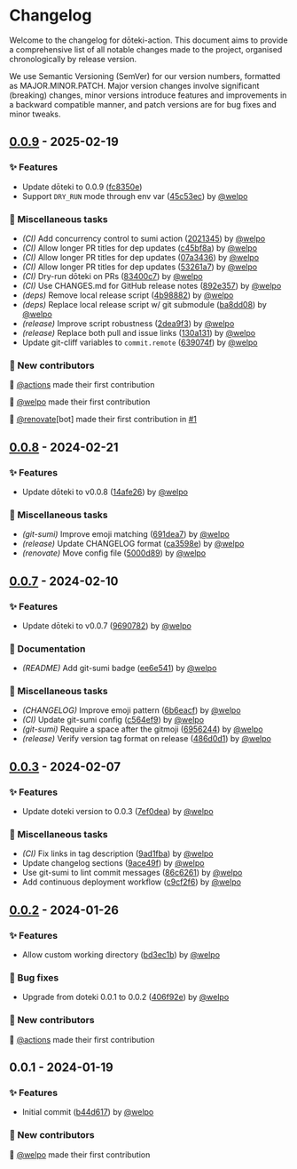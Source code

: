 # Changelog

Welcome to the changelog for dōteki-action. This document aims to provide a comprehensive list of all notable changes made to the project, organised chronologically by release version.

We use Semantic Versioning (SemVer) for our version numbers, formatted as MAJOR.MINOR.PATCH. Major version changes involve significant (breaking) changes, minor versions introduce features and improvements in a backward compatible manner, and patch versions are for bug fixes and minor tweaks.

## [0.0.9](https://github.com/welpo/doteki-action/compare/v0.0.8..v0.0.9) - 2025-02-19

### ✨ Features

- Update dōteki to 0.0.9 ([fc8350e](https://github.com/welpo/doteki-action/commit/fc8350ea0429c607cedc00bb648c1994ee0abc52))
- Support `DRY_RUN` mode through env var ([45c53ec](https://github.com/welpo/doteki-action/commit/45c53ecb51a15ddb0d53ad28bf5e24c18537d2a0)) by [@welpo](https://github.com/welpo)

### 🔧 Miscellaneous tasks

- *(CI)* Add concurrency control to sumi action ([2021345](https://github.com/welpo/doteki-action/commit/2021345ae52c4480ec85376904e7bb1c7a6400cf)) by [@welpo](https://github.com/welpo)
- *(CI)* Allow longer PR titles for dep updates ([c45bf8a](https://github.com/welpo/doteki-action/commit/c45bf8ac88212074c34bfd6a3816b655430b3b96)) by [@welpo](https://github.com/welpo)
- *(CI)* Allow longer PR titles for dep updates ([07a3436](https://github.com/welpo/doteki-action/commit/07a3436463ff8404fced994898eca280d02f1c83)) by [@welpo](https://github.com/welpo)
- *(CI)* Allow longer PR titles for dep updates ([53261a7](https://github.com/welpo/doteki-action/commit/53261a7f4942e6c13af71c8138e34cbb3f82401e)) by [@welpo](https://github.com/welpo)
- *(CI)* Dry-run dōteki on PRs ([83400c7](https://github.com/welpo/doteki-action/commit/83400c7bfdaa0305a8b3d3683fd4825c148d28de)) by [@welpo](https://github.com/welpo)
- *(CI)* Use CHANGES.md for GitHub release notes ([892e357](https://github.com/welpo/doteki-action/commit/892e357944d848c9b01ef4abbb2d7249db870e97)) by [@welpo](https://github.com/welpo)
- *(deps)* Remove local release script ([4b98882](https://github.com/welpo/doteki-action/commit/4b98882a9173ea8370f65bc35f67f861d2ed72f8)) by [@welpo](https://github.com/welpo)
- *(deps)* Replace local release script w/ git submodule ([ba8dd08](https://github.com/welpo/doteki-action/commit/ba8dd084dfa19beaa79eee41a75b8f79160b0718)) by [@welpo](https://github.com/welpo)
- *(release)* Improve script robustness ([2dea9f3](https://github.com/welpo/doteki-action/commit/2dea9f3f8ff7f105504b9401fe97faf4bce65d0e)) by [@welpo](https://github.com/welpo)
- *(release)* Replace both pull and issue links ([130a131](https://github.com/welpo/doteki-action/commit/130a131c70001f71ecf25237e536a75d15b2c2da)) by [@welpo](https://github.com/welpo)
- Update git-cliff variables to `commit.remote` ([639074f](https://github.com/welpo/doteki-action/commit/639074f7f10f7ab10ad8fd212227ed46a19adc85)) by [@welpo](https://github.com/welpo)

### 👥 New contributors

🫶 [@actions](https://github.com/actions) made their first contribution

🫶 [@welpo](https://github.com/welpo) made their first contribution

🫶 [@renovate](https://github.com/renovate)[bot] made their first contribution in [#1](https://github.com/welpo/doteki-action/pull/1)

## [0.0.8](https://github.com/welpo/doteki-action/compare/v0.0.7..v0.0.8) - 2024-02-21

### ✨ Features

- Update dōteki to v0.0.8 ([14afe26](https://github.com/welpo/doteki-action/commit/14afe2658dbc8e07b447f91f41bb938db2195bc3)) by [@welpo](https://github.com/welpo)

### 🔧 Miscellaneous tasks

- *(git-sumi)* Improve emoji matching ([691dea7](https://github.com/welpo/doteki-action/commit/691dea7e6226df90467c01dba54778130450b3d4)) by [@welpo](https://github.com/welpo)
- *(release)* Update CHANGELOG format ([ca3598e](https://github.com/welpo/doteki-action/commit/ca3598eb7165f834cd6cbe8812d972fb2abe5771)) by [@welpo](https://github.com/welpo)
- *(renovate)* Move config file ([5000d89](https://github.com/welpo/doteki-action/commit/5000d89b3ea6cb6a071a9509be9f6774889cdc74)) by [@welpo](https://github.com/welpo)

## [0.0.7](https://github.com/welpo/doteki-action/compare/v0.0.3..v0.0.7) - 2024-02-10

### ✨ Features

- Update dōteki to v0.0.7 ([9690782](https://github.com/welpo/doteki-action/commit/96907820cb3637ef9cf92e509b21d258b8fd638d)) by [@welpo](https://github.com/welpo)

### 📝 Documentation

- *(README)* Add git-sumi badge ([ee6e541](https://github.com/welpo/doteki-action/commit/ee6e54162e3838c35fda925cfcaeaa679b424fba)) by [@welpo](https://github.com/welpo)

### 🔧 Miscellaneous tasks

- *(CHANGELOG)* Improve emoji pattern ([6b6eacf](https://github.com/welpo/doteki-action/commit/6b6eacfa64e27c844329ac314612a3e7a8b58468)) by [@welpo](https://github.com/welpo)
- *(CI)* Update git-sumi config ([c564ef9](https://github.com/welpo/doteki-action/commit/c564ef93514f130dd481ce28903e0395da17d0bd)) by [@welpo](https://github.com/welpo)
- *(git-sumi)* Require a space after the gitmoji ([6956244](https://github.com/welpo/doteki-action/commit/6956244a9ae0308b8b49ca7ff8cc29bb6ebdc858)) by [@welpo](https://github.com/welpo)
- *(release)* Verify version tag format on release ([486d0d1](https://github.com/welpo/doteki-action/commit/486d0d17318658c06361c867cdb37b89122d8919)) by [@welpo](https://github.com/welpo)

## [0.0.3](https://github.com/welpo/doteki-action/compare/v0.0.2..v0.0.3) - 2024-02-07

### ✨ Features

- Update doteki version to 0.0.3 ([7ef0dea](https://github.com/welpo/doteki-action/commit/7ef0dea975052b28876e41583f1835f8dcfd9384)) by [@welpo](https://github.com/welpo)

### 🔧 Miscellaneous tasks

- *(CI)* Fix links in tag description ([9ad1fba](https://github.com/welpo/doteki-action/commit/9ad1fbadedd430f79d7a15efd8dbd4f61ce3aafd)) by [@welpo](https://github.com/welpo)
- Update changelog sections ([9ace49f](https://github.com/welpo/doteki-action/commit/9ace49f2ae3fb57bc7903ca5e600ae3810a35a9b)) by [@welpo](https://github.com/welpo)
- Use git-sumi to lint commit messages ([86c6261](https://github.com/welpo/doteki-action/commit/86c6261fde4576f4d88245d8093ed87528ebb5e5)) by [@welpo](https://github.com/welpo)
- Add continuous deployment workflow ([c9cf2f6](https://github.com/welpo/doteki-action/commit/c9cf2f659b5f0ec93b1133d461aa0390afee37b1)) by [@welpo](https://github.com/welpo)

## [0.0.2](https://github.com/welpo/doteki-action/compare/v0.0.1..v0.0.2) - 2024-01-26

### ✨ Features

- Allow custom working directory ([bd3ec1b](https://github.com/welpo/doteki-action/commit/bd3ec1b2181a021988811ffc06378af5f8d28a71)) by [@welpo](https://github.com/welpo)

### 🐛 Bug fixes

- Upgrade from doteki 0.0.1 to 0.0.2 ([406f92e](https://github.com/welpo/doteki-action/commit/406f92e15b6213e0341269112add52fffc532d57)) by [@welpo](https://github.com/welpo)

### 👥 New contributors

🫶 [@actions](https://github.com/actions) made their first contribution

## 0.0.1 - 2024-01-19

### ✨ Features

- Initial commit ([b44d617](https://github.com/welpo/doteki-action/commit/b44d617a2c06940615a838b2a62df7b2186ab53c)) by [@welpo](https://github.com/welpo)

### 👥 New contributors

🫶 [@welpo](https://github.com/welpo) made their first contribution

<!-- generated by git-cliff -->

